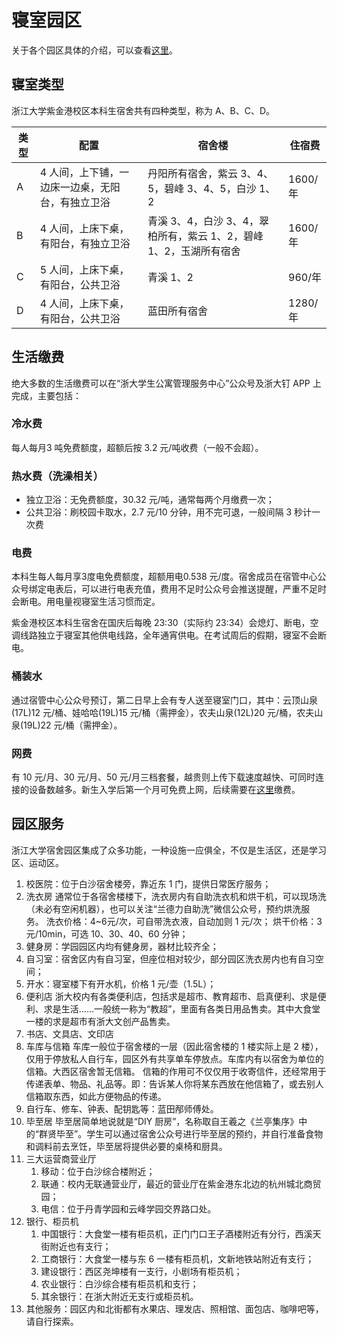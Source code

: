 # 寝室园区

关于各个园区具体的介绍，可以查看[这里](../dorms/lantian.md)。

## 寝室类型

浙江大学紫金港校区本科生宿舍共有四种类型，称为 A、B、C、D。

| 类型 | 配置                                             | 宿舍楼                                                             | 住宿费  |
| ---- | ------------------------------------------------ | ------------------------------------------------------------------ | ------- |
| A    | 4 人间，上下铺，一边床一边桌，无阳台，有独立卫浴 | 丹阳所有宿舍，紫云 3、4、5，碧峰 3、4、5，白沙 1、2                | 1600/年 |
| B    | 4 人间，上床下桌，有阳台，有独立卫浴             | 青溪 3、4，白沙 3、4，翠柏所有，紫云 1、2，碧峰 1、2，玉湖所有宿舍 | 1600/年 |
| C    | 5 人间，上床下桌，有阳台，公共卫浴               | 青溪 1、2                                                          | 960/年  |
| D    | 4 人间，上床下桌，有阳台，公共卫浴               | 蓝田所有宿舍                                                       | 1280/年 |

## 生活缴费

绝大多数的生活缴费可以在“浙大学生公寓管理服务中心”公众号及浙大钉 APP 上完成，主要包括：

### 冷水费

每人每月3 吨免费额度，超额后按 3.2 元/吨收费（一般不会超）。

### 热水费（洗澡相关）

- 独立卫浴：无免费额度，30.32 元/吨，通常每两个月缴费一次；
- 公共卫浴：刷校园卡取水，2.7 元/10 分钟，用不完可退，一般间隔 3 秒计一次费

### 电费

本科生每人每月享3度电免费额度，超额用电0.538 元/度。宿舍成员在宿管中心公众号绑定电表后，可以进行电表充值，费用不足时公众号会推送提醒，严重不足时会断电。用电量视寝室生活习惯而定。

紫金港校区本科生宿舍在国庆后每晚 23:30（实际约 23:34）会熄灯、断电，空调线路独立于寝室其他供电线路，全年通宵供电。在考试周后的假期，寝室不会断电。

### 桶装水

通过宿管中心公众号预订，第二日早上会有专人送至寝室门口，其中：云顶山泉(17L)12 元/桶、娃哈哈(19L)15 元/桶（需押金），农夫山泉(12L)20 元/桶，农夫山泉(19L)22 元/桶（需押金）。

### 网费

有 10 元/月、30 元/月、50 元/月三档套餐，越贵则上传下载速度越快、可同时连接的设备数越多。新生入学后第一个月可免费上网，后续需要在[这里](https://myvpn.zju.edu.cn/)缴费。

## 园区服务

浙江大学宿舍园区集成了众多功能，一种设施一应俱全，不仅是生活区，还是学习区、运动区。

1. 校医院：位于白沙宿舍楼旁，靠近东 1 门，提供日常医疗服务；
2. 洗衣房
   通常位于各宿舍楼楼下，洗衣房内有自助洗衣机和烘干机，可以现场洗（未必有空闲机器），也可以关注“兰德力自助洗”微信公众号，预约烘洗服务。
   洗衣价格：4~6元/次，可自带洗衣液，自动加则 1 元/次；
   烘干价格：3元/10min，可选 10、30、40、60 分钟；
3. 健身房：学园园区内均有健身房，器材比较齐全；
4. 自习室：宿舍区内有自习室，但座位相对较少，部分园区洗衣房内也有自习空间；
5. 开水：寝室楼下有开水机，价格 1 元/壶（1.5L）；
6. 便利店
   浙大校内有各类便利店，包括求是超市、教育超市、启真便利、求是便利、求是生活……一般统一称为“教超”，里面有各类日用品售卖。其中大食堂一楼的求是超市有浙大文创产品售卖。
7. 书店、文具店、文印店
8. 车库与信箱
   车库一般位于宿舍楼的一层（因此宿舍楼的 1 楼实际上是 2 楼），仅用于停放私人自行车，园区外有共享单车停放点。车库内有以宿舍为单位的信箱。大西区宿舍暂无信箱。
   信箱的作用可不仅仅用于收寄信件，还经常用于传递表单、物品、礼品等。即：告诉某人你将某东西放在他信箱了，或去别人信箱取东西，如此方便物品的传递。
9. 自行车、修车、钟表、配钥匙等：蓝田邴师傅处。
10. 毕至居
    毕至居简单地说就是“DIY 厨房”，名称取自王羲之《兰亭集序》中的“群贤毕至”。学生可以通过宿舍公众号进行毕至居的预约，并自行准备食物和调料前去烹饪，毕至居将提供必要的桌椅和厨具。
11. 三大运营商营业厅
    1. 移动：位于白沙综合楼附近；
    2. 联通：校内无联通营业厅，最近的营业厅在紫金港东北边的杭州城北商贸园；
    3. 电信：位于丹青学园和云峰学园交界路口处。
12. 银行、柜员机
    1. 中国银行：大食堂一楼有柜员机，正门门口王子酒楼附近有分行，西溪天街附近也有支行；
    2. 工商银行：大食堂一楼与东 6 一楼有柜员机，文新地铁站附近有支行；
    3. 建设银行：西区尧坤楼有一支行，小剧场有柜员机；
    4. 农业银行：白沙综合楼有柜员机和支行；
    5. 其余银行：在浙大附近无支行或柜员机。
13. 其他服务：园区内和北街都有水果店、理发店、照相馆、面包店、咖啡吧等，请自行探索。
